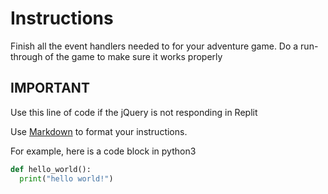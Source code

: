 # Instructions  

 Finish all the event handlers needed to for your adventure game. Do a run-through of the game to make sure it works properly

  ## IMPORTANT

  Use this line of code if the jQuery is not responding in Replit
  <script src="https://cdnjs.cloudflare.com/ajax/libs/jquery/3.5.0/jquery.min.js "></script>

  Use [Markdown](https://gist.github.com/cuonggt/9b7d08a597b167299f0d) to format your instructions.

  For example, here is a code block in python3
```python
def hello_world():
  print("hello world!")
```

  